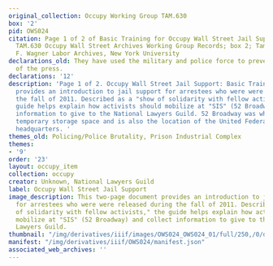 ```yaml
---
original_collection: Occupy Working Group TAM.630
box: '2'
pid: OWS024
citation: Page 1 of 2 of Basic Training for Occupy Wall Street Jail Support, 2011;
  TAM.630 Occupy Wall Street Archives Working Group Records; box 2; Tamiment Library/Robert
  F. Wagner Labor Archives, New York University
declarations_old: They have used the military and police force to prevent freedom
  of the press.
declarations: '12'
description: 'Page 1 of 2. Occupy Wall Street Jail Support: Basic Training. This document
  provides an introduction to jail support for arrestees who were were released during
  the fall of 2011. Described as a "show of solidarity with fellow activists," the
  guide helps explain how activists should mobilize at "SIS" (52 Broadway) and collect
  information to give to the National Lawyers Guild. 52 Broadway was where OWS had
  temporary storage space and is also the location of the United Federation of Teachers''
  headquarters. '
themes_old: Policing/Police Brutality, Prison Industrial Complex
themes:
- '9'
order: '23'
layout: occupy_item
collection: occupy
creator: Unknown, National Lawyers Guild
label: Occupy Wall Street Jail Support
image_description: This two-page document provides an introduction to jail support
  for arrestees who were were released during the fall of 2011. Described as a "show
  of solidarity with fellow activists," the guide helps explain how activists should
  mobilize at "SIS" (52 Broadway) and collect information to give to the National
  Lawyers Guild.
thumbnail: "/img/derivatives/iiif/images/OWS024_OWS024_01/full/250,/0/default.jpg"
manifest: "/img/derivatives/iiif/OWS024/manifest.json"
associated_web_archives: ''
---
```

